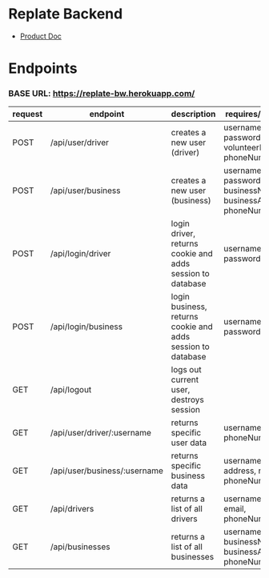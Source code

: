# Replate Backend

- [Product Doc](https://docs.google.com/document/d/1s1-mHEn4bQZuq-wBrxv-JhNILDFDym0seSC5CY-Li4Y/edit#)

# Endpoints

### BASE URL: https://replate-bw.herokuapp.com/

| request | endpoint             | description                                     | requires/returns                                    |
|---------|----------------------|-------------------------------------------------|-----------------------------------------------------|
|   POST  | /api/user/driver     | creates a new user (driver)                   | username, email, password, volunteerName, phoneNumber |
|   POST  | /api/user/business   | creates a new user (business)  | username, email, password, businessName, businessAddress phoneNumber |
|   POST  | /api/login/driver    | login driver, returns cookie and adds session to database | username, password                        |
|   POST  | /api/login/business  | login business, returns cookie and adds session to database | username, password                      |
|   GET   | /api/logout          | logs out current user, destroys session         |                                                     |
|   GET   | /api/user/driver/:username | returns specific user data             | username, name, phoneNumber                            |
|   GET   | /api/user/business/:username| returns specific business data        | username, address, name, phoneNumber                   |
|   GET   | /api/drivers          | returns a list of all drivers                  | username, name, email, phoneNumber                  |
|   GET   | /api/businesses       | returns a list of all businesses      | username, email, businessName, businessAddress, phoneNumber  |

